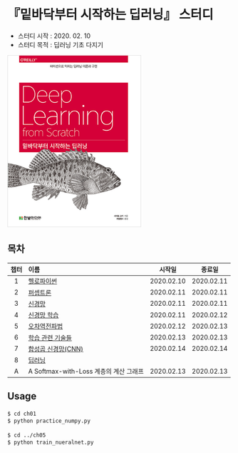 # 『밑바닥부터 시작하는 딥러닝』 스터디
- 스터디 시작 : 2020. 02. 10
- 스터디 목적 : 딥러닝 기초 다지기

<img src="/dataset/book.jpg" width="300px" alt="book"></img><br/>


## 목차
|챕터|이름|시작일|종료일|
|:---:|:---|:---:|:---:|
|1|[헬로파이썬](https://github.com/HYEZ/deep-learning-from-scratch/tree/master/ch1)|2020.02.10|2020.02.11|
|2|[퍼셉트론](https://github.com/HYEZ/deep-learning-from-scratch/tree/master/ch2)|2020.02.11|2020.02.11|
|3|[신경망](https://github.com/HYEZ/deep-learning-from-scratch/tree/master/ch3)|2020.02.11|2020.02.11|
|4|[신경망 학습](https://github.com/HYEZ/deep-learning-from-scratch/tree/master/ch4)|2020.02.11|2020.02.12|
|5|[오차역전파법](https://github.com/HYEZ/deep-learning-from-scratch/tree/master/ch5)|2020.02.12|2020.02.13|
|6|[학습 관련 기술들](https://github.com/HYEZ/deep-learning-from-scratch/tree/master/ch6)|2020.02.13|2020.02.13|
|7|[합성곱 신경망(CNN)](https://github.com/HYEZ/deep-learning-from-scratch/tree/master/ch7)|2020.02.14|2020.02.14|
|8|[딥러닝](https://github.com/HYEZ/deep-learning-from-scratch/tree/master/ch8)|||
|A|A Softmax-with-Loss 계층의 계산 그래프|2020.02.13|2020.02.13|

## Usage
```
$ cd ch01
$ python practice_numpy.py

$ cd ../ch05
$ python train_nueralnet.py
```
